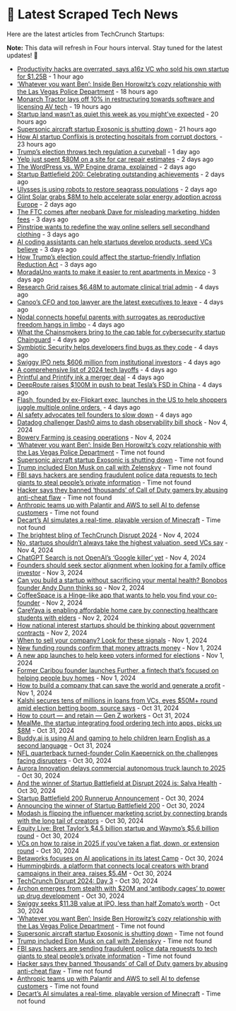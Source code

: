 
# 📰 Latest Scraped Tech News

Here are the latest articles from TechCrunch Startups:

**Note:** This data will refresh in Four hours interval. Stay tuned for the latest updates! 🔄
- [Productivity hacks are overrated, says a16z VC who sold his own startup for $1.25B](https://techcrunch.com/2024/11/09/productivity-hacks-are-overrated-says-a16z-vc-who-sold-his-own-startup-for-1-25b/) - 1 hour ago
- [‘Whatever you want Ben’: Inside Ben Horowitz’s cozy relationship with the Las Vegas Police Department](https://techcrunch.com/2024/11/08/whatever-you-want-ben-inside-ben-horowitzs-cozy-relationship-with-the-las-vegas-police-department/) - 18 hours ago
- [Monarch Tractor lays off 10% in restructuring towards software and licensing AV tech](https://techcrunch.com/2024/11/08/monarch-tractor-lays-off-10-in-restructuring-towards-software-and-licensing-av-tech/) - 19 hours ago
- [Startup land wasn’t as quiet this week as you might’ve expected](https://techcrunch.com/2024/11/08/startup-land-wasnt-as-quiet-this-week-as-you-mightve-expected/) - 20 hours ago
- [Supersonic aircraft startup Exosonic is shutting down](https://techcrunch.com/2024/11/08/supersonic-aircraft-startup-exosonic-is-shutting-down/) - 21 hours ago
- [How AI startup Conflixis is protecting hospitals from corrupt doctors ](https://techcrunch.com/2024/11/08/how-ai-startup-conflixis-is-protecting-hospitals-from-corrupt-doctors/) - 23 hours ago
- [Trump’s election throws tech regulation a curveball](https://techcrunch.com/podcast/trumps-election-throws-tech-regulation-a-curveball/) - 1 day ago
- [Yelp just spent $80M on a site for car repair estimates](https://techcrunch.com/2024/11/07/yelp-just-spent-80m-on-a-site-for-car-repair-estimates/) - 2 days ago
- [The WordPress vs. WP Engine drama, explained](https://techcrunch.com/2024/11/07/wordpress-vs-wp-engine-drama-explained/) - 2 days ago
- [Startup Battlefield 200: Celebrating outstanding achievements](https://techcrunch.com/2024/11/07/startup-battlefield-200-celebrating-outstanding-achievements/) - 2 days ago
- [Ulysses is using robots to restore seagrass populations](https://techcrunch.com/2024/11/07/ulysses-is-using-robots-to-restore-seagrass-populations/) - 2 days ago
- [Glint Solar grabs $8M to help accelerate solar energy adoption across Europe](https://techcrunch.com/2024/11/07/glint-solar-grabs-8m-to-help-accelerate-solar-energy-adoption-across-europe/) - 2 days ago
- [The FTC comes after neobank Dave for misleading marketing, hidden fees](https://techcrunch.com/2024/11/06/the-ftc-comes-after-neobank-dave-for-misleading-marketing-hidden-fees/) - 3 days ago
- [Pinstripe wants to redefine the way online sellers sell secondhand clothing](https://techcrunch.com/2024/11/06/pinstripe-wants-to-redefine-the-way-online-sellers-sell-secondhand-clothing/) - 3 days ago
- [AI coding assistants can help startups develop products, seed VCs believe](https://techcrunch.com/2024/11/06/ai-coding-assistants-can-help-startups-develop-products-seed-vcs-believe/) - 3 days ago
- [How Trump’s election could affect the startup-friendly Inflation Reduction Act](https://techcrunch.com/2024/11/06/how-trumps-election-could-affect-the-startup-friendly-inflation-reduction-act/) - 3 days ago
- [MoradaUno wants to make it easier to rent apartments in Mexico](https://techcrunch.com/2024/11/06/moradauno-wants-to-make-it-easier-to-rent-apartments-in-mexico/) - 3 days ago
- [Research Grid raises $6.48M to automate clinical trial admin](https://techcrunch.com/2024/11/05/research-grid-raises-6-4-million-to-automate-clincal-trial-admin/) - 4 days ago
- [Canoo’s CFO and top lawyer are the latest executives to leave](https://techcrunch.com/2024/11/05/canoos-cfo-and-top-lawyer-are-the-latest-executives-to-leave/) - 4 days ago
- [Nodal connects hopeful parents with surrogates as reproductive freedom hangs in limbo](https://techcrunch.com/2024/11/05/nodal-connects-hopeful-parents-with-surrogates-as-reproductive-freedom-hangs-in-limbo/) - 4 days ago
- [What the Chainsmokers bring to the cap table for cybersecurity startup Chainguard](https://techcrunch.com/podcast/what-the-chainsmokers-bring-to-the-cap-table-for-cybersecurity-startup-chainguard/) - 4 days ago
- [Symbiotic Security helps developers find bugs as they code](https://techcrunch.com/2024/11/05/symbiotic-security-helps-developers-find-bugs-as-they-code/) - 4 days ago
- [Swiggy IPO nets $606 million from institutional investors](https://techcrunch.com/2024/11/05/swiggy-ipo-nets-606-million-from-institutional-investors/) - 4 days ago
- [A comprehensive list of 2024 tech layoffs](https://techcrunch.com/2024/11/05/tech-layoffs-2024-list/) - 4 days ago
- [Printful and Printify ink a merger deal](https://techcrunch.com/2024/11/05/printful-and-printify-ink-a-merger-deal/) - 4 days ago
- [DeepRoute raises $100M in push to beat Tesla’s FSD in China](https://techcrunch.com/2024/11/05/deeproute-raises-100m-in-push-to-beat-teslas-fsd-in-china/) - 4 days ago
- [Flash, founded by ex-Flipkart exec, launches in the US to help shoppers juggle multiple online orders ](https://techcrunch.com/2024/11/05/flash-founded-by-ex-flipcart-exec-launches-in-the-us-to-help-shoppers-juggle-online-orders/) - 4 days ago
- [AI safety advocates tell founders to slow down](https://techcrunch.com/2024/11/05/ai-safety-advocates-tell-founders-to-slow-down/) - 4 days ago
- [Datadog challenger Dash0 aims to dash observability bill shock](https://techcrunch.com/2024/11/04/datadog-challenger-dash0-aims-to-dash-observability-bill-shock/) - Nov 4, 2024
- [Bowery Farming is ceasing operations](https://techcrunch.com/2024/11/04/bowery-farming-is-ceasing-operations/) - Nov 4, 2024
- [‘Whatever you want Ben’: Inside Ben Horowitz’s cozy relationship with the Las Vegas Police Department](https://techcrunch.com/2024/11/08/whatever-you-want-ben-inside-ben-horowitzs-cozy-relationship-with-the-las-vegas-police-department/) - Time not found
- [Supersonic aircraft startup Exosonic is shutting down](https://techcrunch.com/2024/11/08/supersonic-aircraft-startup-exosonic-is-shutting-down/) - Time not found
- [Trump included Elon Musk on call with Zelenskyy](https://techcrunch.com/2024/11/08/trump-included-elon-musk-on-call-with-zelenskyy/) - Time not found
- [FBI says hackers are sending fraudulent police data requests to tech giants to steal people’s private information](https://techcrunch.com/2024/11/08/fbi-says-hackers-are-sending-fraudulent-police-data-requests-to-tech-giants-to-steal-peoples-private-information/) - Time not found
- [Hacker says they banned ‘thousands’ of Call of Duty gamers by abusing anti-cheat flaw](https://techcrunch.com/2024/11/07/hacker-says-they-banned-thousands-of-call-of-duty-gamers-by-abusing-anti-cheat-flaw/) - Time not found
- [Anthropic teams up with Palantir and AWS to sell AI to defense customers](https://techcrunch.com/2024/11/07/anthropic-teams-up-with-palantir-and-aws-to-sell-its-ai-to-defense-customers/) - Time not found
- [Decart’s AI simulates a real-time, playable version of Minecraft](https://techcrunch.com/2024/10/31/decarts-ai-simulates-a-real-time-playable-version-of-minecraft/) - Time not found
- [The brightest bling of TechCrunch Disrupt 2024](https://techcrunch.com/2024/11/04/the-brightest-bling-of-techcrunch-disrupt-2024/) - Nov 4, 2024
- [No, startups shouldn’t always take the highest valuation, seed VCs say](https://techcrunch.com/2024/11/04/no-startups-shouldnt-always-take-the-highest-valuation-seed-vcs-say/) - Nov 4, 2024
- [ChatGPT Search is not OpenAI’s ‘Google killer’ yet](https://techcrunch.com/2024/11/04/chatgpt-search-is-not-openais-google-killer-yet/) - Nov 4, 2024
- [Founders should seek sector alignment when looking for a family office investor](https://techcrunch.com/2024/11/03/founders-should-seek-sector-alignment-when-looking-for-a-family-office-investor/) - Nov 3, 2024
- [Can you build a startup without sacrificing your mental health? Bonobos founder Andy Dunn thinks so](https://techcrunch.com/2024/11/02/can-you-build-a-startup-without-sacrificing-your-mental-health-bonobos-founder-andy-dunn-thinks-so/) - Nov 2, 2024
- [CoffeeSpace is a Hinge-like app that wants to help you find your co-founder](https://techcrunch.com/2024/11/02/coffeespace-is-a-hinge-like-app-that-wants-to-help-you-find-your-co-founder/) - Nov 2, 2024
- [CareYaya is enabling affordable home care by connecting healthcare students with elders](https://techcrunch.com/2024/11/02/careyaya-is-enabling-affordable-home-care-by-connecting-healthcare-students-with-elders/) - Nov 2, 2024
- [How national interest startups should be thinking about government contracts](https://techcrunch.com/2024/11/02/how-national-interest-startups-should-be-thinking-about-government-contracts/) - Nov 2, 2024
- [When to sell your company? Look for these signals](https://techcrunch.com/2024/11/01/when-to-sell-your-company-look-for-these-signals/) - Nov 1, 2024
- [New funding rounds confirm that money attracts money](https://techcrunch.com/2024/11/01/new-funding-rounds-confirm-that-money-attracts-money/) - Nov 1, 2024
- [A new app launches to help keep voters informed for elections](https://techcrunch.com/2024/11/01/a-new-app-launches-to-help-keep-voters-informed-for-elections/) - Nov 1, 2024
- [Former Caribou founder launches Further, a fintech that’s focused on helping people buy homes](https://techcrunch.com/2024/11/01/former-caribou-founder-launches-further-a-fintech-thats-focused-on-helping-people-buy-homes/) - Nov 1, 2024
- [How to build a company that can save the world and generate a profit](https://techcrunch.com/2024/11/01/how-to-build-a-company-that-can-save-the-world-and-generate-a-profit/) - Nov 1, 2024
- [Kalshi secures tens of millions in loans from VCs, eyes $50M+ round amid election betting boom, source says](https://techcrunch.com/2024/10/31/kalshi-secures-tens-of-millions-in-loans-from-vcs-eyes-50m-round-amid-election-betting-boom-source-says/) - Oct 31, 2024
- [How to court — and retain — Gen Z workers](https://techcrunch.com/2024/10/31/how-to-court-and-retain-gen-z-workers/) - Oct 31, 2024
- [MealMe, the startup integrating food ordering tech into apps, picks up $8M](https://techcrunch.com/2024/10/31/mealme-startup-integrating-food-ordering-tech-into-app-picks-up-8m/) - Oct 31, 2024
- [Buddy.ai is using AI and gaming to help children learn English as a second language](https://techcrunch.com/2024/10/31/buddy-ai-is-using-ai-and-gaming-to-help-children-learn-english-as-a-second-language/) - Oct 31, 2024
- [NFL quarterback turned-founder Colin Kaepernick on the challenges facing disrupters](https://techcrunch.com/2024/10/30/nfl-quarterback-turned-founder-colin-kaepernick-on-the-challenges-facing-disrupters/) - Oct 30, 2024
- [Aurora Innovation delays commercial autonomous truck launch to 2025](https://techcrunch.com/2024/10/30/aurora-innovation-delays-commercial-autonomous-truck-launch-to-2025/) - Oct 30, 2024
- [And the winner of Startup Battlefield at Disrupt 2024 is: Salva Health](https://techcrunch.com/2024/10/30/and-the-winner-of-startup-battlefield-at-disrupt-2024-is-salva-health/) - Oct 30, 2024
- [Startup Battlefield 200 Runnerup Announcement](https://techcrunch.com/video/startup-battlefield-200-runnerup-announcement/) - Oct 30, 2024
- [Announcing the winner of Startup Battlefield 200](https://techcrunch.com/video/announcing-the-winner-of-startup-battlefield-200/) - Oct 30, 2024
- [Modash is flipping the influencer marketing script by connecting brands with the long tail of creators](https://techcrunch.com/2024/10/30/modash-is-flipping-the-influencer-marketing-script-by-connecting-brands-with-the-long-tail-of-creators/) - Oct 30, 2024
- [Equity Live: Bret Taylor’s $4.5 billion startup and Waymo’s $5.6 billion round](https://techcrunch.com/podcast/equity-live-bret-taylors-4-5-billion-startup-and-waymos-5-6-billion-round/) - Oct 30, 2024
- [VCs on how to raise in 2025 if you’ve taken a flat, down, or extension round](https://techcrunch.com/video/vcs-on-how-to-raise-in-2025-if-youve-taken-a-flat-down-or-extension-round/) - Oct 30, 2024
- [Betaworks focuses on AI applications in its latest Camp](https://techcrunch.com/2024/10/30/betaworks-focuses-on-ai-applications-in-its-latest-camp/) - Oct 30, 2024
- [Hummingbirds, a platform that connects local creators with brand campaigns in their area, raises $5.4M](https://techcrunch.com/2024/10/30/hummingbirds-platform-that-connects-local-creators-brand-campaigns-raises-5-4-m/) - Oct 30, 2024
- [TechCrunch Disrupt 2024: Day 3](https://techcrunch.com/2024/10/30/techcrunch-disrupt-2024-day-3/) - Oct 30, 2024
- [Archon emerges from stealth with $20M and ‘antibody cages’ to power up drug development](https://techcrunch.com/2024/10/30/archon-emerges-from-stealth-with-20m-and-antibody-cages-to-power-up-drug-development/) - Oct 30, 2024
- [Swiggy seeks $11.3B value at IPO, less than half Zomato’s worth](https://techcrunch.com/2024/10/30/once-dominant-swiggy-seeks-11-3b-value-at-ipo-less-than-half-zomatos-worth/) - Oct 30, 2024
- [‘Whatever you want Ben’: Inside Ben Horowitz’s cozy relationship with the Las Vegas Police Department](https://techcrunch.com/2024/11/08/whatever-you-want-ben-inside-ben-horowitzs-cozy-relationship-with-the-las-vegas-police-department/) - Time not found
- [Supersonic aircraft startup Exosonic is shutting down](https://techcrunch.com/2024/11/08/supersonic-aircraft-startup-exosonic-is-shutting-down/) - Time not found
- [Trump included Elon Musk on call with Zelenskyy](https://techcrunch.com/2024/11/08/trump-included-elon-musk-on-call-with-zelenskyy/) - Time not found
- [FBI says hackers are sending fraudulent police data requests to tech giants to steal people’s private information](https://techcrunch.com/2024/11/08/fbi-says-hackers-are-sending-fraudulent-police-data-requests-to-tech-giants-to-steal-peoples-private-information/) - Time not found
- [Hacker says they banned ‘thousands’ of Call of Duty gamers by abusing anti-cheat flaw](https://techcrunch.com/2024/11/07/hacker-says-they-banned-thousands-of-call-of-duty-gamers-by-abusing-anti-cheat-flaw/) - Time not found
- [Anthropic teams up with Palantir and AWS to sell AI to defense customers](https://techcrunch.com/2024/11/07/anthropic-teams-up-with-palantir-and-aws-to-sell-its-ai-to-defense-customers/) - Time not found
- [Decart’s AI simulates a real-time, playable version of Minecraft](https://techcrunch.com/2024/10/31/decarts-ai-simulates-a-real-time-playable-version-of-minecraft/) - Time not found